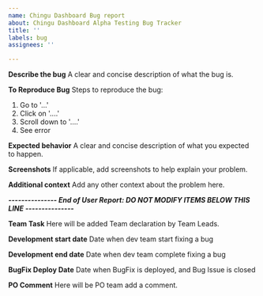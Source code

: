 ```yaml
---
name: Chingu Dashboard Bug report
about: Chingu Dashboard Alpha Testing Bug Tracker
title: ''
labels: bug
assignees: ''

---
```


**Describe the bug**
A clear and concise description of what the bug is.

**To Reproduce Bug**
Steps to reproduce the bug:
1. Go to '...'
2. Click on '....'
3. Scroll down to '....'
4. See error

**Expected behavior**
A clear and concise description of what you expected to happen.

**Screenshots**
If applicable, add screenshots to help explain your problem.


**Additional context**
Add any other context about the problem here.

***--------------- End of User Report: DO NOT MODIFY ITEMS BELOW THIS LINE ---------------***

**Team Task**
Here will be added Team declaration by Team Leads.

**Development start date**
Date when dev team start fixing a bug

**Development end date**
Date when dev team complete fixing a bug

**BugFix Deploy Date**
Date when BugFix is deployed, and Bug Issue is closed

**PO Comment**
Here will be PO team add a comment.
